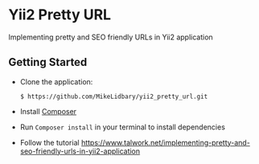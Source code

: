 # Yii2 Pretty URL
Implementing pretty and SEO friendly URLs in Yii2 application

## Getting Started

* Clone the application:

      $ https://github.com/MikeLidbary/yii2_pretty_url.git

- Install [Composer](https://getcomposer.org/doc/00-intro.md#installation-linux-unix-osx)

- Run ```Composer install``` in your terminal to install dependencies
- Follow the tutorial https://www.talwork.net/implementing-pretty-and-seo-friendly-urls-in-yii2-application

